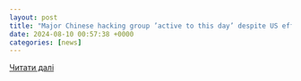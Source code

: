 ```yaml
---
layout: post
title: "Major Chinese hacking group ’active to this day’ despite US efforts to stop them - POLITICO"
date: 2024-08-10 00:57:38 +0000
categories: [news]
---
```


[Читати далі](https://www.politico.com/news/2024/08/09/china-hacking-group-cybersecurity-00173454)
